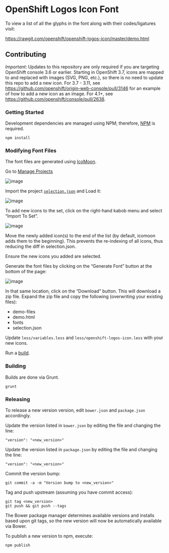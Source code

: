 OpenShift Logos Icon Font
===========================

To view a list of all the glyphs in the font along with their codes/ligatures visit:

<https://rawgit.com/openshift/openshift-logos-icon/master/demo.html>

## Contributing

*Important*:  Updates to this repository are only required if you are targeting OpenShift console 3.6 or earlier.  Starting in OpenShift 3.7, icons are mapped to and replaced with images (SVG, PNG, etc.), so there is no need to update this repo to add a new icon.  For 3.7 - 3.11, see https://github.com/openshift/origin-web-console/pull/3146 for an example of how to add a new icon as an image.  For 4.1+, see https://github.com/openshift/console/pull/2638.

### Getting Started

Development dependencies are managed using NPM; therefore, [NPM](https://docs.npmjs.com/getting-started/installing-node) is required.

```
npm install
```

### Modifying Font Files

The font files are generated using [IcoMoon](http://icomoon.io/app).

Go to [Manage Projects](https://icomoon.io/app/#/projects)

![image](https://cloud.githubusercontent.com/assets/12733153/15152985/71b8c62a-16a5-11e6-9d3c-d01be57f3c54.png)

Import the project [`selection.json`](selection.json) and Load it:

![image](https://cloud.githubusercontent.com/assets/12733153/15152997/83795582-16a5-11e6-9b64-370884453684.png)

To add new icons to the set, click on the right-hand kabob menu and select “Import To Set”.

![image](https://cloud.githubusercontent.com/assets/12733153/15153017/9411521e-16a5-11e6-9a70-e37e73c16734.png)

Move the newly added icon(s) to the end of the list (by default, icomoon adds them to the beginning).  This prevents the re-indexing of all icons, thus reducing the diff in selection.json.

Ensure the new icons you added are selected.

Generate the font files by clicking on the “Generate Font” button at the bottom of the page:

![image](https://cloud.githubusercontent.com/assets/12733153/15153037/a676306e-16a5-11e6-8759-03845f0793c3.png)

In that same location, click on the “Download” button.  This will download a zip file. Expand the zip file and copy the following (overwriting your existing files):

* demo-files
* demo.html
* fonts
* selection.json

Update `less/variables.less` and `less/openshift-logos-icon.less` with your new icons.

Run a [build](#building).

### Building

Builds are done via Grunt.

```
grunt
```

### Releasing

To release a new version version, edit `bower.json` and `package.json` accordingly.

Update the version listed in `bower.json` by editing the file and changing the line:

```
"version": "<new_version>"
```

Update the version listed in `package.json` by editing the file and changing the line:

```
"version": "<new_version>"
```

Commit the version bump:

```
git commit -a -m "Version bump to <new_version>"
```

Tag and push upstream (assuming you have commit access):

```
git tag <new_version>
git push && git push --tags
```

The Bower package manager determines available versions and installs based upon git tags, so the new version will now be automatically available via Bower.

To publish a new version to npm, execute:

```
npm publish
```

